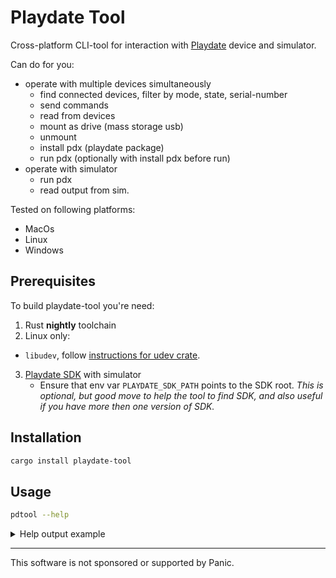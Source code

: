 # Playdate Tool

Cross-platform CLI-tool for interaction with [Playdate][playdate-website] device and simulator.


Can do for you:
- operate with multiple devices simultaneously
  - find connected devices, filter by mode, state, serial-number
  - send commands
  - read from devices
  - mount as drive (mass storage usb)
  - unmount
  - install pdx (playdate package)
  - run pdx (optionally with install pdx before run)
- operate with simulator
  - run pdx
  - read output from sim.


Tested on following platforms:
- MacOs
- Linux
- Windows


## Prerequisites

To build playdate-tool you're need:
1. Rust __nightly__ toolchain
2. Linux only:
  - `libudev`, follow [instructions for udev crate][udev-crate-deps].
3. [Playdate SDK][sdk] with simulator
   - Ensure that env var `PLAYDATE_SDK_PATH` points to the SDK root. _This is optional, but good move to help the tool to find SDK, and also useful if you have more then one version of SDK._


[playdate-website]: https://play.date
[udev-crate-deps]: https://crates.io/crates/udev#Dependencies
[sdk]: https://play.date/dev/#cardSDK


## Installation

```bash
cargo install playdate-tool
```


## Usage

```bash
pdtool --help
```

<details><summary>Help output example</summary>


```text
Usage: pdtool [OPTIONS] <COMMAND>

Commands:
  list     Print list of connected active Playdate devices
  mount    Mount a Playdate device if specified, otherwise mount all Playdates as possible
  unmount  Unmount a Playdate device if specified, otherwise unmount all mounted Playdates
  install  Install given package to device if specified, otherwise use all devices as possible
  run      Install and run given package on the specified device or simulator
  read     Connect to device and proxy output to stdout
  send     Send command to specified device
  help     Print this message or the help of the given subcommand(s)

Options:
      --format <FORMAT>  Standard output format [default: human] [possible values: human, json]
  -h, --help             Print help
  -V, --version          Print version
```

</details>


- - -

This software is not sponsored or supported by Panic.
